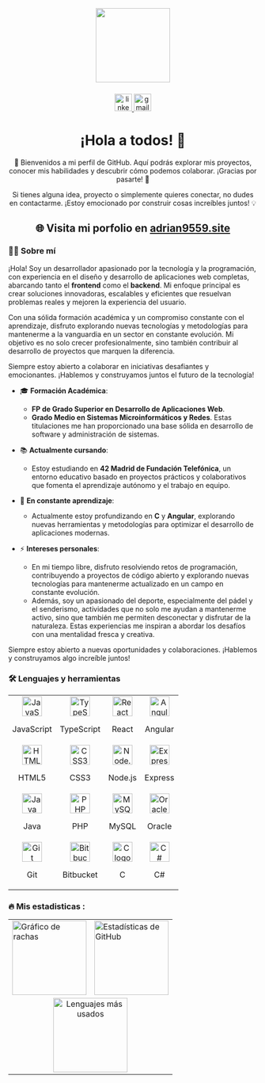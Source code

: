 <div align="center">
	<img height="150" src="https://media.giphy.com/media/M9gbBd9nbDrOTu1Mqx/giphy.gif"  />
</div>

###

<div align="center">
	<a href="https://www.linkedin.com/in/adrián-escribano-pérez">
		<img src="https://img.shields.io/static/v1?message=LinkedIn&logo=linkedin&label=&color=0077B5&logoColor=white&labelColor=&style=for-the-badge" height="35" alt="linkedin logo"  />
	</a>
	<a href="mailto:adrian.escribano3@gmail.com">
		<img src="https://img.shields.io/static/v1?message=Gmail&logo=gmail&label=&color=D14836&logoColor=white&labelColor=&style=for-the-badge" height="35" alt="gmail logo" />
	</a>
</div>

###

<h1 align="center">¡Hola a todos! 👋</h1>
<p align="center">🎉 Bienvenidos a mi perfil de GitHub. Aquí podrás explorar mis proyectos, conocer mis habilidades y descubrir cómo podemos colaborar. ¡Gracias por pasarte! 🚀</p>
<p align="center">Si tienes alguna idea, proyecto o simplemente quieres conectar, no dudes en contactarme. ¡Estoy emocionado por construir cosas increíbles juntos! 💡</p>

<div align="center">
	<h2>🌐 Visita mi porfolio en <a href="https://adrian9559.site/">adrian9559.site</a></h2>
</div>

### 👨‍💻 Sobre mí

¡Hola! Soy un desarrollador apasionado por la tecnología y la programación, con experiencia en el diseño y desarrollo de aplicaciones web completas, abarcando tanto el **frontend** como el **backend**. Mi enfoque principal es crear soluciones innovadoras, escalables y eficientes que resuelvan problemas reales y mejoren la experiencia del usuario.

Con una sólida formación académica y un compromiso constante con el aprendizaje, disfruto explorando nuevas tecnologías y metodologías para mantenerme a la vanguardia en un sector en constante evolución. Mi objetivo es no solo crecer profesionalmente, sino también contribuir al desarrollo de proyectos que marquen la diferencia.

Siempre estoy abierto a colaborar en iniciativas desafiantes y emocionantes. ¡Hablemos y construyamos juntos el futuro de la tecnología!

- 🎓 **Formación Académica**: 
	- **FP de Grado Superior en Desarrollo de Aplicaciones Web**.
	- **Grado Medio en Sistemas Microinformáticos y Redes**.
	Estas titulaciones me han proporcionado una base sólida en desarrollo de software y administración de sistemas.

- 📚 **Actualmente cursando**: 
	- Estoy estudiando en **42 Madrid de Fundación Telefónica**, un entorno educativo basado en proyectos prácticos y colaborativos que fomenta el aprendizaje autónomo y el trabajo en equipo.

- 🌱 **En constante aprendizaje**: 
	- Actualmente estoy profundizando en **C** y **Angular**, explorando nuevas herramientas y metodologías para optimizar el desarrollo de aplicaciones modernas.

- ⚡ **Intereses personales**: 
	- En mi tiempo libre, disfruto resolviendo retos de programación, contribuyendo a proyectos de código abierto y explorando nuevas tecnologías para mantenerme actualizado en un campo en constante evolución. 
	- Además, soy un apasionado del deporte, especialmente del pádel y el senderismo, actividades que no solo me ayudan a mantenerme activo, sino que también me permiten desconectar y disfrutar de la naturaleza. Estas experiencias me inspiran a abordar los desafíos con una mentalidad fresca y creativa.

Siempre estoy abierto a nuevas oportunidades y colaboraciones. ¡Hablemos y construyamos algo increíble juntos!

###

<h3 align="left">🛠 Lenguajes y herramientas</h3>
<div align="center">
	<table>
		<tr>
			<td align="center">
				<img src="https://cdn.jsdelivr.net/gh/devicons/devicon/icons/javascript/javascript-original.svg" height="40" alt="JavaScript logo" />
				<p>JavaScript</p>
			</td>
			<td align="center">
				<img src="https://cdn.jsdelivr.net/gh/devicons/devicon/icons/typescript/typescript-original.svg" height="40" alt="TypeScript logo" />
				<p>TypeScript</p>
			</td>
			<td align="center">
				<img src="https://cdn.jsdelivr.net/gh/devicons/devicon/icons/react/react-original.svg" height="40" alt="React logo" />
				<p>React</p>
			</td>
			<td align="center">
				<img src="https://cdn.jsdelivr.net/gh/devicons/devicon/icons/angularjs/angularjs-original.svg" height="40" alt="Angular logo" />
				<p>Angular</p>
			</td>
		</tr>
		<tr>
			<td align="center">
				<img src="https://cdn.jsdelivr.net/gh/devicons/devicon/icons/html5/html5-original.svg" height="40" alt="HTML5 logo" />
				<p>HTML5</p>
			</td>
			<td align="center">
				<img src="https://cdn.jsdelivr.net/gh/devicons/devicon/icons/css3/css3-original.svg" height="40" alt="CSS3 logo" />
				<p>CSS3</p>
			</td>
			<td align="center">
				<img src="https://cdn.jsdelivr.net/gh/devicons/devicon/icons/nodejs/nodejs-original.svg" height="40" alt="Node.js logo" />
				<p>Node.js</p>
			</td>
			<td align="center">
				<img src="https://cdn.jsdelivr.net/gh/devicons/devicon/icons/express/express-original.svg" height="40" alt="Express logo" />
				<p>Express</p>
			</td>
		</tr>
		<tr>
			<td align="center">
				<img src="https://cdn.jsdelivr.net/gh/devicons/devicon/icons/java/java-original.svg" height="40" alt="Java logo" />
				<p>Java</p>
			</td>
			<td align="center">
				<img src="https://cdn.jsdelivr.net/gh/devicons/devicon/icons/php/php-original.svg" height="40" alt="PHP logo" />
				<p>PHP</p>
			</td>
			<td align="center">
				<img src="https://cdn.jsdelivr.net/gh/devicons/devicon/icons/mysql/mysql-original.svg" height="40" alt="MySQL logo" />
				<p>MySQL</p>
			</td>
			<td align="center">
				<img src="https://cdn.jsdelivr.net/gh/devicons/devicon/icons/oracle/oracle-original.svg" height="40" alt="Oracle logo" />
				<p>Oracle</p>
			</td>
		</tr>
		<tr>
			<td align="center">
				<img src="https://cdn.jsdelivr.net/gh/devicons/devicon/icons/git/git-original.svg" height="40" alt="Git logo" />
				<p>Git</p>
			</td>
			<td align="center">
				<img src="https://cdn.jsdelivr.net/gh/devicons/devicon/icons/bitbucket/bitbucket-original.svg" height="40" alt="Bitbucket logo" />
				<p>Bitbucket</p>
			</td>
			<td align="center">
				<img src="https://cdn.jsdelivr.net/gh/devicons/devicon/icons/c/c-original.svg" height="40" alt="C logo" />
				<p>C</p>
			</td>
			<td align="center">
				<img src="https://cdn.jsdelivr.net/gh/devicons/devicon/icons/csharp/csharp-original.svg" height="40" alt="C# logo" />
				<p>C#</p>
			</td>
		</tr>
	</table>
</div>

###

<h3 align="left">🔥   Mis estadisticas :</h3>

<div align="center">
	<table>
		<tr>
			<td>
  				<img src="https://streak-stats.demolab.com?user=adrian-9559&locale=es&mode=daily&theme=dark&hide_border=false&border_radius=5&order=3" height="150" alt="Gráfico de rachas" />
			</td>
			<td>
				<img src="https://github-readme-stats.vercel.app/api?username=adrian-9559&show_icons=true&theme=dark&hide_border=false&border_radius=5" height="150" alt="Estadísticas de GitHub" />
			</td>
		</tr>
		<tr>
			<td colspan="2" align="center">
				<img src="https://github-readme-stats.vercel.app/api/top-langs/?username=adrian-9559&layout=compact&theme=dark&hide_border=false&border_radius=5" height="150" alt="Lenguajes más usados" />
			</td>
		</tr>
	</table>
</div>
